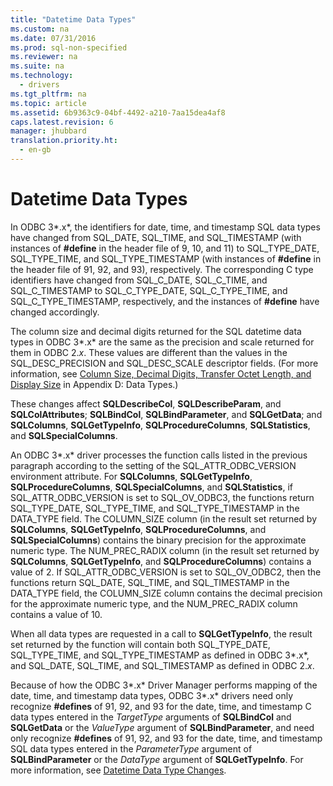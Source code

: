 ```yaml
---
title: "Datetime Data Types"
ms.custom: na
ms.date: 07/31/2016
ms.prod: sql-non-specified
ms.reviewer: na
ms.suite: na
ms.technology: 
  - drivers
ms.tgt_pltfrm: na
ms.topic: article
ms.assetid: 6b9363c9-04bf-4492-a210-7aa15dea4af8
caps.latest.revision: 6
manager: jhubbard
translation.priority.ht: 
  - en-gb
---
```

# Datetime Data Types
In ODBC 3*.x*, the identifiers for date, time, and timestamp SQL data types have changed from SQL_DATE, SQL_TIME, and SQL_TIMESTAMP (with instances of **#define** in the header file of 9, 10, and 11) to SQL_TYPE_DATE, SQL_TYPE_TIME, and SQL_TYPE_TIMESTAMP (with instances of **#define** in the header file of 91, 92, and 93), respectively. The corresponding C type identifiers have changed from SQL_C_DATE, SQL_C_TIME, and SQL_C_TIMESTAMP to SQL_C_TYPE_DATE, SQL_C_TYPE_TIME, and SQL_C_TYPE_TIMESTAMP, respectively, and the instances of **#define** have changed accordingly.  
  
 The column size and decimal digits returned for the SQL datetime data types in ODBC 3*.x* are the same as the precision and scale returned for them in ODBC 2.*x*. These values are different than the values in the SQL_DESC_PRECISION and SQL_DESC_SCALE descriptor fields. (For more information, see [Column Size, Decimal Digits, Transfer Octet Length, and Display Size](../content/Column-Size--Decimal-Digits--Transfer-Octet-Length--and-Display-Size.md) in Appendix D: Data Types.)  
  
 These changes affect **SQLDescribeCol**, **SQLDescribeParam**, and **SQLColAttributes**; **SQLBindCol**, **SQLBindParameter**, and **SQLGetData**; and **SQLColumns**, **SQLGetTypeInfo**, **SQLProcedureColumns**, **SQLStatistics**, and **SQLSpecialColumns**.  
  
 An ODBC 3*.x* driver processes the function calls listed in the previous paragraph according to the setting of the SQL_ATTR_ODBC_VERSION environment attribute. For **SQLColumns**, **SQLGetTypeInfo**, **SQLProcedureColumns**, **SQLSpecialColumns**, and **SQLStatistics**, if SQL_ATTR_ODBC_VERSION is set to SQL_OV_ODBC3, the functions return SQL_TYPE_DATE, SQL_TYPE_TIME, and SQL_TYPE_TIMESTAMP in the DATA_TYPE field. The COLUMN_SIZE column (in the result set returned by **SQLColumns**, **SQLGetTypeInfo**, **SQLProcedureColumns**, and **SQLSpecialColumns**) contains the binary precision for the approximate numeric type. The NUM_PREC_RADIX column (in the result set returned by **SQLColumns**, **SQLGetTypeInfo**, and **SQLProcedureColumns**) contains a value of 2. If SQL_ATTR_ODBC_VERSION is set to SQL_OV_ODBC2, then the functions return SQL_DATE, SQL_TIME, and SQL_TIMESTAMP in the DATA_TYPE field, the COLUMN_SIZE column contains the decimal precision for the approximate numeric type, and the NUM_PREC_RADIX column contains a value of 10.  
  
 When all data types are requested in a call to **SQLGetTypeInfo**, the result set returned by the function will contain both SQL_TYPE_DATE, SQL_TYPE_TIME, and SQL_TYPE_TIMESTAMP as defined in ODBC 3*.x*, and SQL_DATE, SQL_TIME, and SQL_TIMESTAMP as defined in ODBC 2.*x*.  
  
 Because of how the ODBC 3*.x* Driver Manager performs mapping of the date, time, and timestamp data types, ODBC 3*.x* drivers need only recognize **#defines** of 91, 92, and 93 for the date, time, and timestamp C data types entered in the *TargetType* arguments of **SQLBindCol** and **SQLGetData** or the *ValueType* argument of **SQLBindParameter**, and need only recognize **#defines** of 91, 92, and 93 for the date, time, and timestamp SQL data types entered in the *ParameterType* argument of **SQLBindParameter** or the *DataType* argument of **SQLGetTypeInfo**. For more information, see [Datetime Data Type Changes](../content/Datetime-Data-Type-Changes.md).
